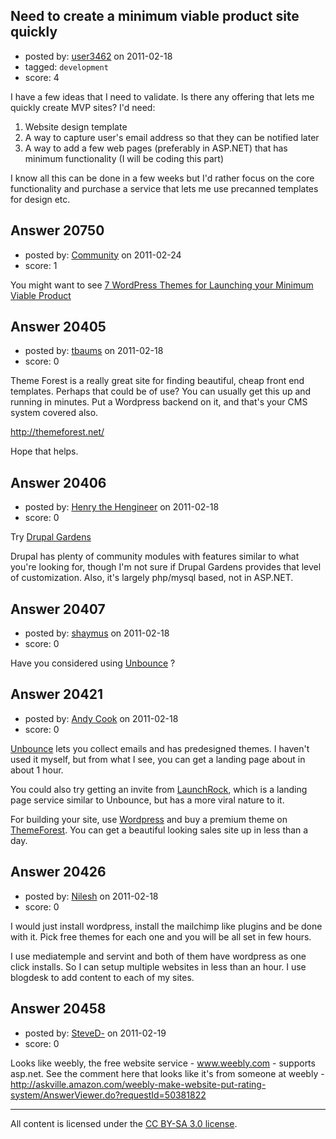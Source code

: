 ## Need to create a minimum viable product site quickly

- posted by: [user3462](https://stackexchange.com/users/-1/3462-user3462) on 2011-02-18
- tagged: `development`
- score: 4

I have a few ideas that I need to validate. Is there any offering that lets me quickly create MVP sites? I'd need:

 1. Website design template
 2. A way to capture user's email address so that they can be notified later
 3. A way to add a few web pages (preferably in ASP.NET) that has minimum functionality (I will be coding this part)

I know all this can be done in a few weeks but I'd rather focus on the core functionality and purchase a service that lets me use precanned templates for design etc.


## Answer 20750

- posted by: [Community](https://stackexchange.com/users/-1/-1-community) on 2011-02-24
- score: 1

<p>You might want to see <a href="http://torgronsund.wordpress.com/2010/09/16/7-wordpress-themes-for-launching-your-minimum-viable-product/" rel="nofollow">7 WordPress Themes for Launching your Minimum Viable Product</a></p>



## Answer 20405

- posted by: [tbaums](https://stackexchange.com/users/-1/7624-tbaums) on 2011-02-18
- score: 0

Theme Forest is a really great site for finding beautiful, cheap front end templates. Perhaps that could be of use? You can usually get this up and running in minutes. Put a Wordpress backend on it, and that's your CMS system covered also. 

http://themeforest.net/

Hope that helps.


## Answer 20406

- posted by: [Henry the Hengineer](https://stackexchange.com/users/-1/1692-henry-the-hengineer) on 2011-02-18
- score: 0

<p>Try <a href="http://www.drupalgardens.com/" rel="nofollow">Drupal Gardens</a></p>

<p>Drupal has plenty of community modules with features similar to what you're looking for, though I'm not sure if Drupal Gardens provides that level of customization. Also, it's largely php/mysql based, not in ASP.NET.</p>



## Answer 20407

- posted by: [shaymus](https://stackexchange.com/users/-1/5401-shaymus) on 2011-02-18
- score: 0

<p>Have you considered using <a href="http://unbounce.com/" rel="nofollow">Unbounce</a> ? </p>



## Answer 20421

- posted by: [Andy Cook](https://stackexchange.com/users/-1/6493-andy-cook) on 2011-02-18
- score: 0

<p><a href="http://www.unbounce.com" rel="nofollow">Unbounce</a> lets you collect emails and has predesigned themes. I haven't used it myself, but from what I see, you can get a landing page about in about 1 hour.</p>

<p>You could also try getting an invite from <a href="http://launchrock.com/" rel="nofollow">LaunchRock</a>, which is a landing page service similar to Unbounce, but has a more viral nature to it. </p>

<p>For building your site, use <a href="http://www.wordpress.org" rel="nofollow">Wordpress</a> and buy a premium theme on <a href="http://www.themeforest.com" rel="nofollow">ThemeForest</a>. You can get a beautiful looking sales site up in less than a day.</p>



## Answer 20426

- posted by: [Nilesh](https://stackexchange.com/users/-1/6985-nilesh) on 2011-02-18
- score: 0

I would just install wordpress, install the mailchimp like plugins and be done with it. Pick free themes for each one and you will be all set in few hours.

I use mediatemple and servint and both of them have wordpress as one click installs. So I can setup multiple websites in less than an hour. I use blogdesk to add content to each of my sites. 


## Answer 20458

- posted by: [SteveD-](https://stackexchange.com/users/-1/6609-steved) on 2011-02-19
- score: 0

Looks like weebly, the free website service - www.weebly.com - supports asp.net.  See the comment here that looks like it's from someone at weebly  - http://askville.amazon.com/weebly-make-website-put-rating-system/AnswerViewer.do?requestId=50381822





---

All content is licensed under the [CC BY-SA 3.0 license](https://creativecommons.org/licenses/by-sa/3.0/).
